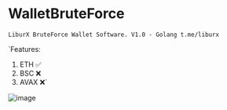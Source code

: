 # WalletBruteForce
`LiburX BruteForce Wallet Software. V1.0 - Golang
t.me/liburx`

`Features:
1. ETH ✅
2. BSC ❌
3. AVAX ❌`

![image](https://github.com/learnjavalorant/WalletBruteForce/assets/93646171/c73ec5e6-347c-414d-ae4a-71cde8867614)
